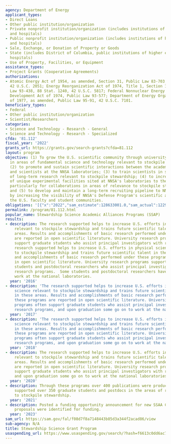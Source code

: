 ```yaml
---
agency: Department of Energy
applicant_types:
- Direct Loans
- Other public institution/organization
- Private nonprofit institution/organization (includes institutions of higher education
  and hospitals)
- Public nonprofit institution/organization (includes institutions of higher education
  and hospitals)
- Sale, Exchange, or Donation of Property or Goods
- State (includes District of Columbia, public institutions of higher education and
  hospitals)
- Use of Property, Facilities, or Equipment
assistance_types:
- Project Grants (Cooperative Agreements)
authorizations:
- Atomic Energy Act of 1954, as amended, Section 31, Public Law 83-703, 68 Stat. 919,
  42 U.S.C. 2051; Energy Reorganization Act of 1974, Title 1, Section 107, Public
  Law 93-438, 88 Stat. 1240, 42 U.S.C. 5817; Federal Nonnuclear Energy Research and
  Development Act of 1974, Public Law 93-577; Department of Energy Organization Act
  of 1977, as amended, Public Law 95-91, 42 U.S.C. 7101.
beneficiary_types:
- Federal
- Other public institution/organization
- Scientist/Researchers
categories:
- Science and Technology - Research - General
- Science and Technology - Research - Specialized
cfda: '81.112'
fiscal_year: '2022'
grants_url: https://grants.gov/search-grants?cfda=81.112
layout: program
objective: (1) To grow the U.S. scientific community through university involvement
  in areas of fundamental science and technology relevant to stockpile stewardship;
  (2) to promote and sustain scientific interactions between the academic community
  and scientists at the NNSA laboratories; (3) to train scientists in specific areas
  of long-term research relevant to stockpile stewardship; (4) to increase the availability
  of unique experimental facilities sited at NNSA's laboratories to the academic community,
  particularly for collaborations in areas of relevance to stockpile stewardship;
  and (5) to develop and maintain a long-term recruiting pipeline to NNSA's laboratories
  by increasing the visibility of NNSA's Defense Program's scientific activities to
  the U.S. faculty and student communities.
obligations: '[{"x":"2022","sam_estimate":128633001.0,"sam_actual":122967753.0,"usa_spending_actual":-19301.18},{"x":"2023","sam_estimate":125000000.0,"sam_actual":0.0,"usa_spending_actual":149416.0},{"x":"2024","sam_estimate":125000000.0,"sam_actual":0.0,"usa_spending_actual":148115.0}]'
permalink: /program/81.112.html
popular_name: Stewardship Science Academic Alliances Programs (SSAP)
results:
- description: The research supported helps to increase U.S. efforts in physical science
    relevant to stockpile stewardship and trains future scientific talent in these
    areas. Results and accomplishments of basic research performed under these programs
    are reported in open scientific literature. University research programs often
    support graduate students who assist principal investigators with research programs.  The
    research supported helps to increase U.S. efforts in physical science relevant
    to stockpile stewardship and trains future scientific talent in these areas. Results
    and accomplishments of basic research performed under these programs are reported
    in open scientific literature. University research programs supported graduate
    students and postdoctoral researchers who assist principal investigators with
    research programs.  Some students and postdoctoral researchers have gone on to
    work at the national laboratories.
  year: '2016'
- description: 'The research supported helps to increase U.S. efforts in physical
    science relevant to stockpile stewardship and trains future scientific talent
    in these areas. Results and accomplishments of basic research performed under
    these programs are reported in open scientific literature. University research
    programs often support graduate students who assist principal investigators with
    research programs, and upon graduation some go on to work at the national laboratories. '
  year: '2017'
- description: 'The research supported helps to increase U.S. efforts in physical
    science relevant to stockpile stewardship and trains future scientific talent
    in these areas. Results and accomplishments of basic research performed under
    these programs are reported in open scientific literature. University research
    programs often support graduate students who assist principal investigators with
    research programs, and upon graduation some go on to work at the national laboratories. '
  year: '2018'
- description: The research supported helps to increase U.S. efforts in physical science
    relevant to stockpile stewardship and trains future scientific talent in these
    areas. Results and accomplishments of basic research performed under these programs
    are reported in open scientific literature. University research programs often
    support graduate students who assist principal investigators with research programs,
    and upon graduation some go on to work at the national laboratories.
  year: '2020'
- description: Through these programs over 400 publications were produced.  The programs
    supported over 350 graduate students and postdocs in the areas of research related
    to stockpile stewardship.
  year: '2021'
- description: Posted a funding opportunity announcement for new SSAA Centers of Excellence.  Nine
    proposals were identified for funding.
  year: '2023'
sam_url: https://sam.gov/fal/f08d7f8a7148443b85d3a344f2acad86/view
sub-agency: N/A
title: Stewardship Science Grant Program
usaspending_url: https://www.usaspending.gov/search/?hash=f6613c0dd6ac7eb8c11f57159e99a94a
---
```

